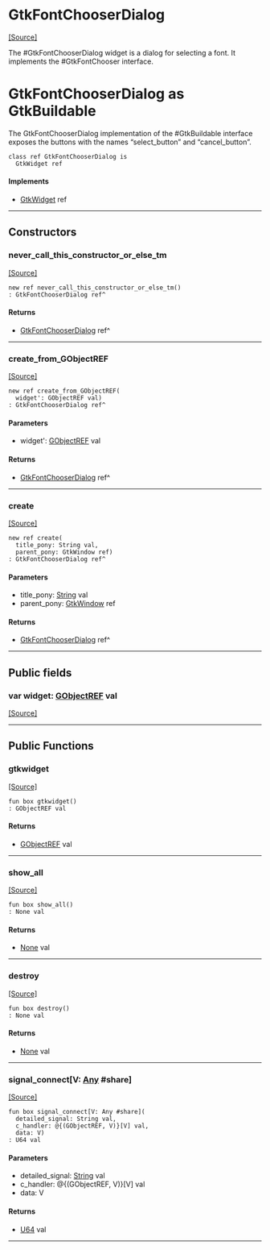 # GtkFontChooserDialog
<span class="source-link">[[Source]](src/gtk3/GtkFontChooserDialog.md#L6)</span>

The #GtkFontChooserDialog widget is a dialog for selecting a font.
It implements the #GtkFontChooser interface.

# GtkFontChooserDialog as GtkBuildable

The GtkFontChooserDialog implementation of the #GtkBuildable
interface exposes the buttons with the names “select_button”
and “cancel_button”.


```pony
class ref GtkFontChooserDialog is
  GtkWidget ref
```

#### Implements

* [GtkWidget](gtk3-GtkWidget.md) ref

---

## Constructors

### never_call_this_constructor_or_else_tm
<span class="source-link">[[Source]](src/gtk3/GtkFontChooserDialog.md#L20)</span>


```pony
new ref never_call_this_constructor_or_else_tm()
: GtkFontChooserDialog ref^
```

#### Returns

* [GtkFontChooserDialog](gtk3-GtkFontChooserDialog.md) ref^

---

### create_from_GObjectREF
<span class="source-link">[[Source]](src/gtk3/GtkFontChooserDialog.md#L23)</span>


```pony
new ref create_from_GObjectREF(
  widget': GObjectREF val)
: GtkFontChooserDialog ref^
```
#### Parameters

*   widget': [GObjectREF](gtk3-..-gobject-GObjectREF.md) val

#### Returns

* [GtkFontChooserDialog](gtk3-GtkFontChooserDialog.md) ref^

---

### create
<span class="source-link">[[Source]](src/gtk3/GtkFontChooserDialog.md#L27)</span>


```pony
new ref create(
  title_pony: String val,
  parent_pony: GtkWindow ref)
: GtkFontChooserDialog ref^
```
#### Parameters

*   title_pony: [String](builtin-String.md) val
*   parent_pony: [GtkWindow](gtk3-GtkWindow.md) ref

#### Returns

* [GtkFontChooserDialog](gtk3-GtkFontChooserDialog.md) ref^

---

## Public fields

### var widget: [GObjectREF](gtk3-..-gobject-GObjectREF.md) val
<span class="source-link">[[Source]](src/gtk3/GtkFontChooserDialog.md#L17)</span>



---

## Public Functions

### gtkwidget
<span class="source-link">[[Source]](src/gtk3/GtkFontChooserDialog.md#L19)</span>


```pony
fun box gtkwidget()
: GObjectREF val
```

#### Returns

* [GObjectREF](gtk3-..-gobject-GObjectREF.md) val

---

### show_all
<span class="source-link">[[Source]](src/gtk3/GtkWidget.md#L4)</span>


```pony
fun box show_all()
: None val
```

#### Returns

* [None](builtin-None.md) val

---

### destroy
<span class="source-link">[[Source]](src/gtk3/GtkWidget.md#L7)</span>


```pony
fun box destroy()
: None val
```

#### Returns

* [None](builtin-None.md) val

---

### signal_connect\[V: [Any](builtin-Any.md) #share\]
<span class="source-link">[[Source]](src/gtk3/GtkWidget.md#L10)</span>


```pony
fun box signal_connect[V: Any #share](
  detailed_signal: String val,
  c_handler: @{(GObjectREF, V)}[V] val,
  data: V)
: U64 val
```
#### Parameters

*   detailed_signal: [String](builtin-String.md) val
*   c_handler: @{(GObjectREF, V)}[V] val
*   data: V

#### Returns

* [U64](builtin-U64.md) val

---

